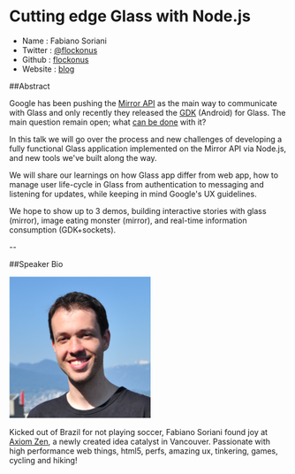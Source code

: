 # Cutting edge Glass with Node.js


* Name      : Fabiano Soriani
* Twitter   : [@flockonus]()
* Github    : [flockonus][]
* Website   : [blog][]

##Abstract

Google has been pushing the [Mirror API](https://developers.google.com/glass/about) as the main way to communicate with Glass and only recently they released the [GDK](https://developers.google.com/glass/gdk) (Android) for Glass. The main question remain open; what [can be done](http://venturebeat.com/2013/04/10/google-glass-app-funding/) with it?

In this talk we will go over the process and new challenges of developing a fully functional Glass application implemented on the Mirror API via Node.js, and new tools we've built along the way.

We will share our learnings on how Glass app differ from web app, how to manage user life-cycle in Glass from  authentication to messaging and listening for updates, while keeping in mind Google's UX guidelines.

We hope to show up to 3 demos, building interactive stories with glass (mirror), image eating monster (mirror), and real-time information consumption (GDK+sockets).

--

##Speaker Bio

![flockonus](images/flockonus.png)

Kicked out of Brazil for not playing soccer, Fabiano Soriani found joy at [Axiom Zen](http://www.axiomzen.co/), a newly created idea catalyst in Vancouver. Passionate with high performance web things, html5, perfs, amazing ux, tinkering, games, cycling and hiking!


[@flockonus]:http://twitter.com/flockonus
[flockonus]:http://github.com/flockonus
[blog]:http://fabianosoriani.wordpress.com/
